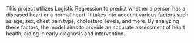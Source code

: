 This project utilizes Logistic Regression to predict whether a person has a diseased heart or a normal heart. It takes into account various factors such as age, sex, chest pain type, cholesterol levels, and more. By analyzing these factors, the model aims to provide an accurate assessment of heart health, aiding in early diagnosis and intervention.

